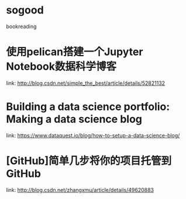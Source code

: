 # sogood
bookreading


# 使用pelican搭建一个Jupyter Notebook数据科学博客
link: http://blog.csdn.net/simple_the_best/article/details/52821132
# Building a data science portfolio: Making a data science blog
link: https://www.dataquest.io/blog/how-to-setup-a-data-science-blog/

# [GitHub]简单几步将你的项目托管到GitHub
link: http://blog.csdn.net/zhangxmu/article/details/49620883


